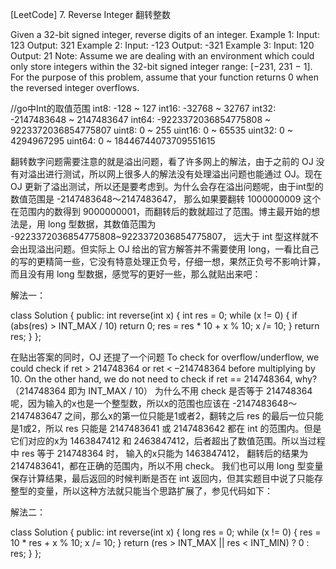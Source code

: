 [LeetCode] 7. Reverse Integer 翻转整数 

 
Given a 32-bit signed integer, reverse digits of an integer.
Example 1:
Input: 123
Output: 321
Example 2:
Input: -123
Output: -321
Example 3:
Input: 120
Output: 21
Note:
Assume we are dealing with an environment which could only store integers within the 32-bit signed integer range: [−231,  231 − 1]. For the purpose of this problem, assume that your function returns 0 when the reversed integer overflows.

//go中Int的取值范围
int8: -128 ~ 127
int16: -32768 ~ 32767
int32: -2147483648 ~ 2147483647
int64: -9223372036854775808 ~ 9223372036854775807
uint8: 0 ~ 255
uint16: 0 ~ 65535
uint32: 0 ~ 4294967295
uint64: 0 ~ 18446744073709551615

 
 
翻转数字问题需要注意的就是溢出问题，看了许多网上的解法，由于之前的 OJ 没有对溢出进行测试，所以网上很多人的解法没有处理溢出问题也能通过 OJ。现在 OJ 更新了溢出测试，所以还是要考虑到。为什么会存在溢出问题呢，由于int型的数值范围是 -2147483648～2147483647， 那么如果要翻转 1000000009 这个在范围内的数得到 9000000001，而翻转后的数就超过了范围。博主最开始的想法是，用 long 型数据，其数值范围为 -9223372036854775808~9223372036854775807， 远大于 int 型这样就不会出现溢出问题。但实际上 OJ 给出的官方解答并不需要使用 long，一看比自己的写的更精简一些，它没有特意处理正负号，仔细一想，果然正负号不影响计算，而且没有用 long 型数据，感觉写的更好一些，那么就贴出来吧：
 
解法一：

class Solution {
public:
    int reverse(int x) {
        int res = 0;
        while (x != 0) {
            if (abs(res) > INT_MAX / 10) return 0;
            res = res * 10 + x % 10;
            x /= 10;
        }
        return res;
    }
};

 
在贴出答案的同时，OJ 还提了一个问题 To check for overflow/underflow, we could check if ret > 214748364 or ret < –214748364 before multiplying by 10. On the other hand, we do not need to check if ret == 214748364, why? （214748364 即为 INT_MAX / 10）
为什么不用 check 是否等于 214748364 呢，因为输入的x也是一个整型数，所以x的范围也应该在 -2147483648～2147483647 之间，那么x的第一位只能是1或者2，翻转之后 res 的最后一位只能是1或2，所以 res 只能是 2147483641 或 2147483642 都在 int 的范围内。但是它们对应的x为 1463847412 和 2463847412，后者超出了数值范围。所以当过程中 res 等于 214748364 时， 输入的x只能为 1463847412， 翻转后的结果为 2147483641，都在正确的范围内，所以不用 check。
我们也可以用 long 型变量保存计算结果，最后返回的时候判断是否在 int 返回内，但其实题目中说了只能存整型的变量，所以这种方法就只能当个思路扩展了，参见代码如下：
 
解法二：

class Solution {
public:
    int reverse(int x) {
        long res = 0;
        while (x != 0) {
            res = 10 * res + x % 10;
            x /= 10;
        }
        return (res > INT_MAX || res < INT_MIN) ? 0 : res;
    }
};
